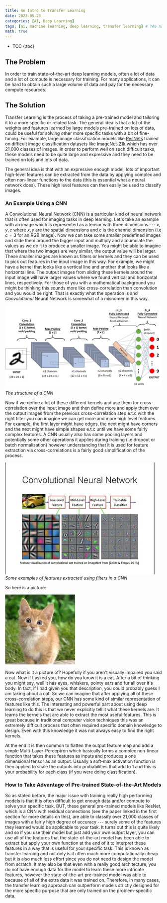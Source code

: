 ```yaml
---
title: An Intro to Transfer Learning
date: 2023-05-23
categories: [AI, Deep Learning]
tags: [ai, machine learning, deep learning, transfer learning] # TAG names should always be lowercase
math: true
---
```


<!-- prettier-ignore -->
* TOC
{:toc}

## The Problem

In order to train state-of-the-art deep learning models, often a lot of data and a lot of compute is
necessary for training. For many applications, it can be hard to obtain such a large volume of data
and pay for the necessary compute resources.

## The Solution

Transfer Learning is the process of taking a pre-trained model and tailoring it to a more specific
or related task. The general idea is that a lot of the weights and features learned by large models
pre-trained on lots of data, could be useful for solving other more specific tasks with a bit of
fine-tuning. For example, large image classification models like
[ResNets](https://arxiv.org/abs/1512.03385) trained on difficult image classification datasets like
[ImageNet-21k](https://www.image-net.org/) which has over 21,000 classes of images. In order to
perform well on such difficult tasks, these models need to be quite large and expressive and they
need to be trained on lots and lots of data.

The general idea is that with an expressive enough model, lots of important high-level features can
be extracted from the data by applying complex and often non-linear functions to the data \(this is
essential what a neural network does\). These high level features can then easily be used to
classify images.

### An Example Using a CNN

A Convolutional Neural Network \(CNN\) is a particular kind of neural network that is often used for
imaging tasks in deep learning. Let's take an example with an image which is represented as a tensor
with three dimensions --- $x, y, c$ where $x, y$ are the spatial dimensions and $c$ is the channel
dimension \(i.e $c = 3$ for an RGB image\). Now we can take some smaller predefined images and slide
them around the bigger input and multiply and accumulate the values as we do it to produce a smaller
image. You might be able to imagine that where the two images are very similar, the output value
will be larger. These smaller images are known as filters or kernels and they can be used to pick
out features in the input image in this way. For example, we might have a kernel that looks like a
vertical line and another that looks like a horizontal line. The output images from sliding these
kernels around the input image will have larger values where we found vertical and horizontal lines,
respectively. For those of you with a mathematical background you might be thinking this sounds more
like cross-correlation than convolution and you would be right. That is exactly what the operation
is and _Convolutional_ Neural Network is somewhat of a misnomer in this way.

![The structure of a CNN](/images/cnn_structure.jpg) _The structure of a CNN_

Now if we define a lot of these different kernels and use them for cross-correlation over the input
image and then define more and apply them over the output images from the previous cross-correlation
step e.t.c with the right filter you can imagine we can get more and more high level features. For
example, the first layer might have edges, the next might have corners and the next might have
simple shapes e.t.c until we have some fairly complex features. A CNN usually also has some pooling
layers and potentially some other operations it applies during training \(i.e dropout or batch
normalisation\) however understanding that it is used for feature extraction via cross-correlations
is a fairly good simplification of the process.

![](/images/cnn_features.jpg) _Some examples of features extracted using filters in a CNN_

So here is a picture:

![](/images/cat.jpg)

Now what is it a picture of? Hopefully if you aren't visually impaired you said a cat. Now if I
asked you, how do you know it is a cat. After a bit of thinking you might say, well it has eyes,
whiskers, pointy ears and fur all over it's body. In fact, if I had given you that description, you
could probably guess I am taking about a cat. So we can imagine that after applying all of these
cross-correlation steps, our CNN has some kind of similar representation of features like this. The
interesting and powerful part about using deep learning to do this is that we never explicitly tell
it what these kernels are. It learns the kernels that are able to extract the most useful features.
This is great because in traditional computer vision techniques this was an extremely difficult
process that often required specific domain knowledge to design. Even with this knowledge it was not
always easy to find the right kernels.

At the end it is then common to flatten the output feature map and add a simple
Multi-Layer-Perceptron which basically forms a complex non-linear function that takes these features
as inputs and produces a one dimensional tensor as an output. Usually a soft-max activation function
is then applied to scale the outputs into probabilities that add to 1 and this is your probability
for each class \(if you were doing classification\).

### How to Take Advantage of Pre-trained State-of-the-Art Models

So as stated before, the major issue with training really high performing models is that it is often
difficult to get enough data and/or compute to solve your specific task. BUT, these general
pre-trained models like ResNet, which is a CNN with residual connections \(see the paper linked in
the first section for more details on this\), are able to classify over 21,000 classes of images
with a fairly high degree of accuracy --- surely some of the features they learned would be
applicable to your task. It turns out this is quite likely and so if you use their model but just
add your own output layer, you can use all of the features that the state-of-the-art model has been
able to extract but apply your own function at the end of it to interpret these features in a way
that is useful for your specific task. This is known as transfer learning and not only is it often
much more computationally cheap but it is also much less effort since you do not need to design the
model from scratch. It may also be that even with a really good architecture, you do not have enough
data for the model to learn these more intricate features, however the state-of-the-art pre-trained
model was able to because of all of the extra data it was trained on. Therefore, in many cases, the
transfer learning approach can outperform models strictly designed for the more specific purpose
that are only trained on the problem-specific data.
